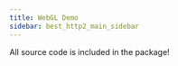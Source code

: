 ```yaml
---
title: WebGL Demo
sidebar: best_http2_main_sidebar
---
```


All source code is included in the package!

<link rel="stylesheet" type="text/css" href="{{demo_folder}}{{ "demo/TemplateData/style.css" }}">
<link rel="stylesheet" type="text/css" href="{{demo_folder}}{{ "demo/TemplateData/main.css"}}">

<div class="flex-container" >
	<div class="webgl-content">
		<div id="gameContainer" class="gameContainer" >
			<canvas id="unity-canvas" style="width:100%; height:100%;"></canvas>
			<div id="unity-loading-bar">
				<div id="unity-progress-bar-empty">
				  <div id="unity-progress-bar-full"></div>
				</div>
			</div>
			<div class="footer">
				<div class="webgl-logo"></div>
				<div class="fullscreen" id="unity-fullscreen-button" ></div>
			</div>
		</div>
	</div>
</div>
	
<script>
  var buildUrl = "{{ "/pages/best_http2/demo/Build" | relative_url }}";
  var loaderUrl = buildUrl + "/demo.loader.js";
  var config = {
	dataUrl: buildUrl + "/demo.data.unityweb",
	frameworkUrl: buildUrl + "/demo.framework.js.unityweb",
	codeUrl: buildUrl + "/demo.wasm.unityweb",
	streamingAssetsUrl: "StreamingAssets",
	companyName: "BestHTTP",
	productName: "Best HTTP/2 Demo",
	productVersion: "2.5.3",
  };
  
  var canvas = document.querySelector("#unity-canvas");
  var loadingBar = document.querySelector("#unity-loading-bar");
  var progressBarFull = document.querySelector("#unity-progress-bar-full");
  var fullscreenButton = document.querySelector("#unity-fullscreen-button");
  
  var script = document.createElement("script");
  script.src = loaderUrl;
  script.onload = () => {
	createUnityInstance(canvas, config, (progress) => {
	  progressBarFull.style.width = 100 * progress + "%";
	}).then((unityInstance) => {
	  loadingBar.style.display = "none";
	  fullscreenButton.onclick = () => {
		unityInstance.SetFullscreen(1);
	  };
	}).catch((message) => {
	  alert(message);
	});
  };
  document.body.appendChild(script);
</script>
